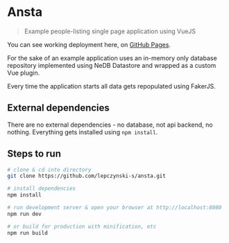 # Ansta

> Example people-listing single page application using VueJS

You can see working deployment here, on [GitHub Pages](https://lepczynski-s.github.io/ansta).

For the sake of an example application uses an in-memory only database repository
implemented using NeDB Datastore and wrapped as a custom Vue plugin.

Every time the application starts all data gets repopulated using FakerJS.

## External dependencies

There are no external dependencies - no database, not api backend, no nothing.
Everything gets installed using `npm install`.

## Steps to run

``` bash
# clone & cd into directory
git clone https://github.com/lepczynski-s/ansta.git

# install dependencies
npm install

# run development server & open your browser at http://localhost:8080
npm run dev

# or build for production with minification, etc
npm run build
```
